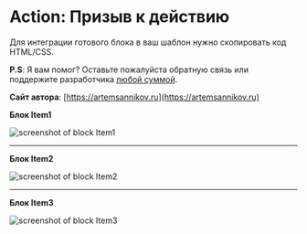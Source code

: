 Action: Призыв к действию
=====================

Для интеграции готового блока в ваш шаблон нужно скопировать код HTML/CSS.

**P.S**: Я вам помог? Оставьте пожалуйста обратную связь или поддержите разработчика [любой суммой](https://money.yandex.ru/to/41001366550213).

**Сайт автора**: [https://artemsannikov.ru](https://artemsannikov.ru)

**Блок Item1**

![screenshot of block Item1](https://user-images.githubusercontent.com/31792522/69947964-9152bc80-1510-11ea-8dd7-ee97b06b8438.jpg)

<hr>

**Блок Item2**

![screenshot of block Item2](https://user-images.githubusercontent.com/31792522/69951156-8ac74380-1516-11ea-8071-daa1efe2a160.jpg)

<hr>

**Блок Item3**

![screenshot of block Item3](https://user-images.githubusercontent.com/31792522/70020720-a03c7c00-15af-11ea-9a66-2d73e0dc05e9.jpg)